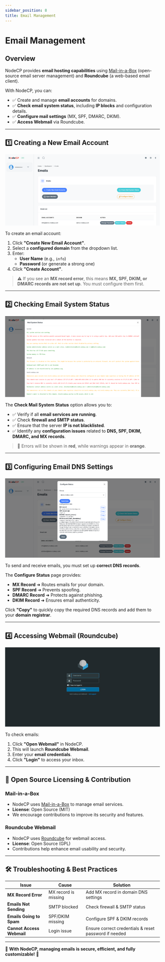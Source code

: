```yaml
---
sidebar_position: 8
title: Email Management
---
```


# Email Management

## Overview

NodeCP provides **email hosting capabilities** using [Mail-in-a-Box](https://mailinabox.email/) (open-source email server management) and **Roundcube** (a web-based email client).  

With NodeCP, you can:
- ✅ Create and manage **email accounts** for domains.
- ✅ **Check email system status**, including **IP blocks** and configuration details.
- ✅ **Configure mail settings** (MX, SPF, DMARC, DKIM).
- ✅ **Access Webmail** via Roundcube.

---

## 1️⃣ **Creating a New Email Account**

![Create Email](../../static/img/screens/mail.png)

To create an email account:
1. Click **"Create New Email Account"**.
2. Select a **configured domain** from the dropdown list.
3. Enter:
   - **User Name** (e.g., `info`)
   - **Password** (or generate a strong one)
4. Click **"Create Account"**.

> ⚠️ If you see an **MX record error**, this means **MX, SPF, DKIM, or DMARC records are not set up**. You must configure them first.

---

## 2️⃣ **Checking Email System Status**

![Email System Status](../../static/img/screens/mail1.png)

The **Check Mail System Status** option allows you to:
- ✅ Verify if all **email services are running**.
- ✅ Check **firewall and SMTP status**.
- ✅ Ensure that the server **IP is not blacklisted**.
- ✅ Identify any **configuration issues** related to **DNS, SPF, DKIM, DMARC, and MX records**.

> 🔴 Errors will be shown in **red**, while warnings appear in **orange**.

---

## 3️⃣ **Configuring Email DNS Settings**

![Configure Email DNS](../../static/img/screens/mail2.png)

To send and receive emails, you must set up **correct DNS records**.

The **Configure Status** page provides:
- **MX Record** ➜ Routes emails for your domain.
- **SPF Record** ➜ Prevents spoofing.
- **DMARC Record** ➜ Protects against phishing.
- **DKIM Record** ➜ Ensures email authenticity.

Click **"Copy"** to quickly copy the required DNS records and add them to your **domain registrar**.

---

## 4️⃣ **Accessing Webmail (Roundcube)**

![Roundcube Webmail](../../static/img/screens/mail3.png)

To check emails:
1. Click **"Open Webmail"** in NodeCP.
2. This will launch **Roundcube Webmail**.
3. Enter your **email credentials**.
4. Click **"Login"** to access your inbox.

---

## 📜 **Open Source Licensing & Contribution**

### **Mail-in-a-Box**
- NodeCP uses [Mail-in-a-Box](https://mailinabox.email/) to manage email services.
- **License**: Open Source (MIT)
- We encourage contributions to improve its security and features.

### **Roundcube Webmail**
- NodeCP uses [Roundcube](https://roundcube.net/) for webmail access.
- **License**: Open Source (GPL)
- Contributions help enhance email usability and security.

---

## 🛠 **Troubleshooting & Best Practices**

| Issue | Cause | Solution |
|-------|-------|----------|
| **MX Record Error** | MX record is missing | Add MX record in domain DNS settings |
| **Emails Not Sending** | SMTP blocked | Check firewall & SMTP status |
| **Emails Going to Spam** | SPF/DKIM missing | Configure SPF & DKIM records |
| **Cannot Access Webmail** | Login issue | Ensure correct credentials & reset password if needed |

---

🎯 **With NodeCP, managing emails is secure, efficient, and fully customizable!** 🚀
